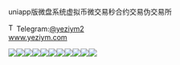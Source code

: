 uniapp版微盘系统虚拟币微交易秒合约交易伪交易所<p dir="auto"><a target="_blank" rel="noopener noreferrer nofollow" href="https://camo.githubusercontent.com/d614d90677fbc2e34c7c62ebc68c82379d87a57c4beaf05af65fec7ba6b72e36/68747470733a2f2f63646e2d69636f6e732d706e672e666c617469636f6e2e636f6d2f3531322f323131312f323131313634362e706e67"><img src="https://camo.githubusercontent.com/d614d90677fbc2e34c7c62ebc68c82379d87a57c4beaf05af65fec7ba6b72e36/68747470733a2f2f63646e2d69636f6e732d706e672e666c617469636f6e2e636f6d2f3531322f323131312f323131313634362e706e67" alt="Telegram Icon" style="width: 16px; max-width: 100%;" data-canonical-src="https://cdn-icons-png.flaticon.com/512/2111/2111646.png"></a>Telegram:<a href="https://t.me/yeziym2" rel="nofollow">@yeziym2</a><br><a href="https://www.yeziym.com/">www.yeziym.com</a></p><img src="https://github.com/yeziym/AmZ4SR9PQz/blob/main/hNNNP.png"><img src="https://github.com/yeziym/AmZ4SR9PQz/blob/main/uqLOQ.png"><img src="https://github.com/yeziym/AmZ4SR9PQz/blob/main/BIseu.png"><img src="https://github.com/yeziym/AmZ4SR9PQz/blob/main/K8UZH.png"><img src="https://github.com/yeziym/AmZ4SR9PQz/blob/main/1fNHU.png"><img src="https://github.com/yeziym/AmZ4SR9PQz/blob/main/Aha8I.png"><img src="https://github.com/yeziym/AmZ4SR9PQz/blob/main/pZH51.png"><img src="https://github.com/yeziym/AmZ4SR9PQz/blob/main/K5AlT.png"><img src="https://github.com/yeziym/AmZ4SR9PQz/blob/main/sLQaE.png"><img src="https://github.com/yeziym/AmZ4SR9PQz/blob/main/RmccJ.png"><img src="https://github.com/yeziym/AmZ4SR9PQz/blob/main/CLXL5.png">
